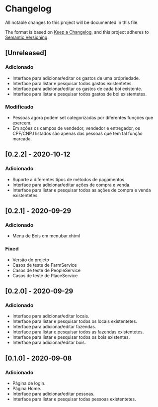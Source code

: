 # Changelog
All notable changes to this project will be documented in this file.

The format is based on [Keep a Changelog](https://keepachangelog.com/en/1.0.0/),
and this project adheres to [Semantic Versioning](https://semver.org/spec/v2.0.0.html).

## [Unreleased]
### Adicionado
- Interface para adicionar/editar os gastos de uma própriedade.
- Interface para listar e pesquisar todos gastos existentetes.
- Interface para adicionar/editar os gastos de cada boi existente.
- Interface para listar e pesquisar todos gastos de boi existentetes.

### Modificado
- Pessoas agora podem set categorizadas por diferentes funções que exercem.
- Em ações os campos de vendedor, vendedor e entregador, os CPF/CNPJ listados são apenas das pessoas que tem tal função marcada. 

## [0.2.2] - 2020-10-12
### Adicionado
- Suporte a diferentes tipos de métodos de pagamentos
- Interface para adicionar/editar ações de compra e venda.
- Interface para listar e pesquisar todos as ações de compra e venda existentetes.

## [0.2.1] - 2020-09-29
### Adicionado
- Menu de Bois em menubar.xhtml

### Fixed
- Versão do projeto
- Casos de teste de FarmService
- Casos de teste de PeopleService
- Casos de teste de PlaceService

## [0.2.0] - 2020-09-29
### Adicionado
- Interface para adicionar/editar locais.
- Interface para listar e pesquisar todos os locais existentetes.
- Interface para adicionar/editar fazendas.
- Interface para listar e pesquisar todos as fazendas existentetes.
- Interface para listar e pesquisar todos os bois existentes.
- Interface para adicionar/editar bois.


## [0.1.0] - 2020-09-08
### Adicionado
- Página de login.
- Página Home.
- Interface para adicionar/editar pessoas.
- Interface para listar e pesquisar todas pessoas existentetes.